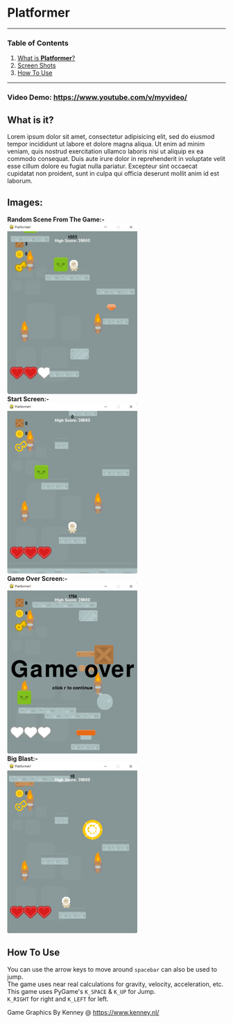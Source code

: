 # **Platformer**
---
### Table of Contents
1. [What is **Platformer**?](#what-is-it)
2. [Screen Shots](#images)
3. [How To Use](#how-to-use)
---
### **Video Demo:** https://www.youtube.com/v/myvideo/
## What is it?
Lorem ipsum dolor sit amet, consectetur adipisicing elit, sed do eiusmod tempor incididunt ut labore et dolore magna aliqua. Ut enim ad minim veniam, quis nostrud exercitation ullamco laboris nisi ut aliquip ex ea commodo consequat. Duis aute irure dolor in reprehenderit in voluptate velit esse cillum dolore eu fugiat nulla pariatur. Excepteur sint occaecat cupidatat non proident, sunt in culpa qui officia deserunt mollit anim id est laborum.
## **Images:**
**Random Scene From The Game:-**<br>
<img src="./img/ScreenShot000.png" alt="Random Scene" width="300"/><br>**Start Screen:-**<br>
<img src="./img/ScreenShot001.png" alt="Start Screen" width="300"/><br>**Game Over Screen:-**<br>
<img src="./img/ScreenShot002.png" alt="Game Over" width="300"/><br>**Big Blast:-**<br>
<img src="./img/ScreenShot003.png" alt="Bomb Blast" width="300"/><br>
## How To Use
You can use the arrow keys to move around `spacebar` can also be used to jump.<br>
The game uses near real calculations for gravity, velocity, acceleration, etc.<br>
This game uses PyGame's `K_SPACE` & `K_UP` for Jump.<br>
`K_RIGHT` for right and `K_LEFT` for left.<br>

Game Graphics By Kenney @ https://www.kenney.nl/
